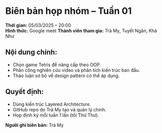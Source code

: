 # Biên bản họp nhóm – Tuần 01

**Thời gian:** 05/03/2025 – 20:00  
**Hình thức:** Google meet
**Thành viên tham gia:** Trà My, Tuyết Ngân, Khả Như  

## Nội dung chính:
- Chọn game Tetris để nâng cấp theo OOP.
- Phân công nghiên cứu video và phân tích kiến trúc ban đầu.
- Thảo luận sơ bộ về design pattern có thể áp dụng.

## Quyết định:
- Dùng kiến trúc Layered Architecture.
- GitHub repo do Trà My tạo và quản lý chính.
- Họp định kỳ mỗi tuần 1 lần (tối Thứ Thư).

**Người ghi biên bản:** Trà My
